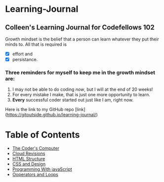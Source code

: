 # Learning-Journal


## Colleen's Learning Journal for Codefellows 102
Growth mindset is the belief that a person can learn whatever they put their minds to. All that is required is
- [x] effort and 
- [x] persistance.
### Three reminders for myself to keep me in the growth mindset are:
1. I may not be able to do coding *now*, but I will at the end of 20 weeks!
2. For every mistake I make, that is just one more opportunity to learn.
3. **Every** successful coder started out just like I am, right now.

Here is the link to my GitHub repo
[link] (https://gitoutside.github.io/learning-journal/)

# Table of Contents
- [The Coder's Computer](coders-computer.md)
- [Cloud Revisions](cloud-revisions.md)
- [HTML Structure](structure.md)
- [CSS and Design](CSS-design.md)
- [Programming With javaScript](programming-with-javascript.md)
- [Ooperators and Loops](operators-and-loops.md)

